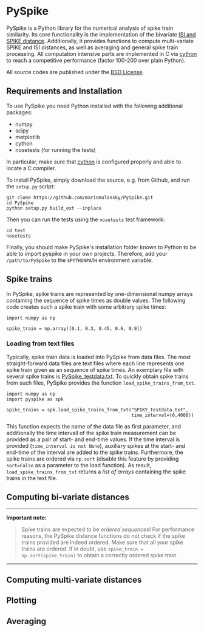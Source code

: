 # PySpike

PySpike is a Python library for the numerical analysis of spike train similarity. 
Its core functionality is the implementation of the bivariate [ISI and SPIKE distance](http://www.scholarpedia.org/article/Measures_of_spike_train_synchrony). 
Additionally, it provides functions to compute multi-variate SPIKE and ISI distances, as well as averaging and general spike train processing.
All computation intensive parts are implemented in C via [cython](http://www.cython.org) to reach a competitive performance (factor 100-200 over plain Python).

All source codes are published under the [BSD License](http://opensource.org/licenses/BSD-2-Clause).

## Requirements and Installation

To use PySpike you need Python installed with the following additional packages:

- numpy
- scipy
- matplotlib
- cython
- nosetests (for running the tests)

In particular, make sure that [cython](http://www.cython.org) is configured properly and able to locate a C compiler.

To install PySpike, simply download the source, e.g. from Github, and run the `setup.py` script:

    git clone https://github.com/mariomulansky/PySpike.git
    cd PySpike
    python setup.py build_ext --inplace

Then you can run the tests using the `nosetests` test framework:

    cd test
    nosetests

Finally, you should make PySpike's installation folder known to Python to be able to import pyspike in your own projects.
Therefore, add your `/path/to/PySpike` to the `$PYTHONPATH` environment variable.

## Spike trains

In PySpike, spike trains are represented by one-dimensional numpy arrays containing the sequence of spike times as double values.
The following code creates such a spike train with some arbitrary spike times:
    
    import numpy as np

    spike_train = np.array([0.1, 0.3, 0.45, 0.6, 0.9])

### Loading from text files

Typically, spike train data is loaded into PySpike from data files.
The most straight-forward data files are text files where each line represents one spike train given as an sequence of spike times.
An exemplary file with several spike trains is [PySpike_testdata.txt](https://github.com/mariomulansky/PySpike/blob/master/examples/PySpike_testdata.txt).
To quickly obtain spike trains from such files, PySpike provides the function `load_spike_trains_from_txt`.

    import numpy as np
    import pyspike as spk
    
    spike_trains = spk.load_spike_trains_from_txt("SPIKY_testdata.txt", 
                                                  time_interval=(0,4000))

This function expects the name of the data file as first parameter, and additionally the time intervall of the spike train measurement can be provided as a pair of start- and end-time values.
If the time interval is provided (`time_interval is not None`), auxiliary spikes at the start- and end-time of the interval are added to the spike trains.
Furthermore, the spike trains are ordered via `np.sort` (disable this feature by providing `sort=False` as a parameter to the load function).
As result, `load_spike_trains_from_txt` returns a *list of arrays* containing the spike trains in the text file.


## Computing bi-variate distances

----------------------
**Important note:**

>Spike trains are expected to be *ordered sequences*! 
>For performance reasons, the PySpike distance functions do not check if the spike trains provided are indeed ordered.
>Make sure that all your spike trains are ordered.
>If in doubt, use `spike_train = np.sort(spike_train)` to obtain a correctly ordered spike train.

----------------------


## Computing multi-variate distances


## Plotting


## Averaging
